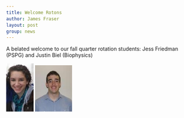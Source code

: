 ```yaml
---
title: Welcome Rotons
author: James Fraser
layout: post
group: news
---
```

A belated welcome to our fall quarter rotation students: Jess Friedman (PSPG) and Justin Biel (Biophysics)

![Jess](/static/img/news/jess.jpg "Jess Friedman")
![Justin](/static/img/news/justin.jpg "Justin Biel")
